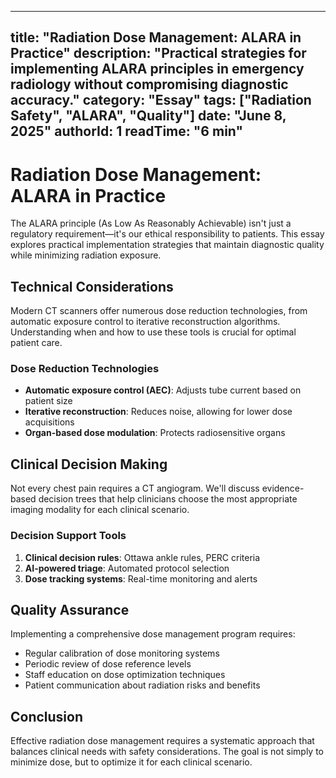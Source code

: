 
---
title: "Radiation Dose Management: ALARA in Practice"
description: "Practical strategies for implementing ALARA principles in emergency radiology without compromising diagnostic accuracy."
category: "Essay"
tags: ["Radiation Safety", "ALARA", "Quality"]
date: "June 8, 2025"
authorId: 1
readTime: "6 min"
---

# Radiation Dose Management: ALARA in Practice

The ALARA principle (As Low As Reasonably Achievable) isn't just a regulatory requirement—it's our ethical responsibility to patients. This essay explores practical implementation strategies that maintain diagnostic quality while minimizing radiation exposure.

## Technical Considerations

Modern CT scanners offer numerous dose reduction technologies, from automatic exposure control to iterative reconstruction algorithms. Understanding when and how to use these tools is crucial for optimal patient care.

### Dose Reduction Technologies

- **Automatic exposure control (AEC)**: Adjusts tube current based on patient size
- **Iterative reconstruction**: Reduces noise, allowing for lower dose acquisitions
- **Organ-based dose modulation**: Protects radiosensitive organs

## Clinical Decision Making

Not every chest pain requires a CT angiogram. We'll discuss evidence-based decision trees that help clinicians choose the most appropriate imaging modality for each clinical scenario.

### Decision Support Tools

1. **Clinical decision rules**: Ottawa ankle rules, PERC criteria
2. **AI-powered triage**: Automated protocol selection
3. **Dose tracking systems**: Real-time monitoring and alerts

## Quality Assurance

Implementing a comprehensive dose management program requires:

- Regular calibration of dose monitoring systems
- Periodic review of dose reference levels
- Staff education on dose optimization techniques
- Patient communication about radiation risks and benefits

## Conclusion

Effective radiation dose management requires a systematic approach that balances clinical needs with safety considerations. The goal is not simply to minimize dose, but to optimize it for each clinical scenario.
